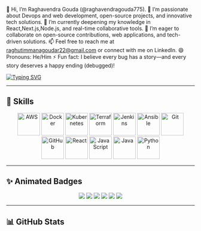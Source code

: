 👋 Hi, I’m Raghavendra Gouda (@raghavendragouda775).
👀 I’m passionate about Devops and web development, open-source projects, and innovative tech solutions.
🌱 I’m currently deepening my knowledge in React,Next.js,Node.js, and real-time collaborative tools.
💞️ I’m eager to collaborate on open-source contributions, web applications, and tech-driven solutions.
📫 Feel free to reach me at raghutimmanagoudar22@gmail.com or connect with me on LinkedIn.
😄 Pronouns: He/Him
⚡ Fun fact: I believe every bug has a story—and every story deserves a happy ending (debugged)!


[![Typing SVG](https://readme-typing-svg.herokuapp.com?font=Fira+Code&size=24&duration=4000&pause=1000&color=00BFFF&center=true&vCenter=true&width=600&lines=DevOps+Engineer;Full+Stack+Developer;Cloud+%7C+CI%2FCD+%7C+Automation)](https://git.io/typing-svg)

---

## 🚀 Skills  

<p align="center">
  <!-- Cloud -->
  <img src="https://www.vectorlogo.zone/logos/amazon_aws/amazon_aws-icon.svg" title="AWS" alt="AWS" width="60" height="60"/>
  <img src="https://cdn.jsdelivr.net/gh/devicons/devicon/icons/docker/docker-original.svg" title="Docker" alt="Docker" width="60" height="60"/>
  <img src="https://cdn.jsdelivr.net/gh/devicons/devicon/icons/kubernetes/kubernetes-plain.svg" title="Kubernetes" alt="Kubernetes" width="60" height="60"/>
  <img src="https://www.vectorlogo.zone/logos/terraformio/terraformio-icon.svg" title="Terraform" alt="Terraform" width="60" height="60"/>
  <img src="https://www.vectorlogo.zone/logos/jenkins/jenkins-icon.svg" title="Jenkins" alt="Jenkins" width="60" height="60"/>
  <img src="https://www.vectorlogo.zone/logos/ansible/ansible-icon.svg" title="Ansible" alt="Ansible" width="60" height="60"/>
  <img src="https://cdn.jsdelivr.net/gh/devicons/devicon/icons/git/git-original.svg" title="Git" alt="Git" width="60" height="60"/>
  <img src="https://cdn.jsdelivr.net/gh/devicons/devicon/icons/github/github-original.svg" title="GitHub" alt="GitHub" width="60" height="60"/>
  <img src="https://cdn.jsdelivr.net/gh/devicons/devicon/icons/react/react-original.svg" title="React" alt="React" width="60" height="60"/>
  <img src="https://cdn.jsdelivr.net/gh/devicons/devicon/icons/javascript/javascript-original.svg" title="JavaScript" alt="JavaScript" width="60" height="60"/>
  <img src="https://cdn.jsdelivr.net/gh/devicons/devicon/icons/java/java-original.svg" title="Java" alt="Java" width="60" height="60"/>
  <img src="https://cdn.jsdelivr.net/gh/devicons/devicon/icons/python/python-original.svg" title="Python" alt="Python" width="60" height="60"/>
</p>

---

## ✨ Animated Badges  

<p align="center">
  <img src="https://img.shields.io/badge/Docker-2496ED?style=for-the-badge&logo=docker&logoColor=white" />
  <img src="https://img.shields.io/badge/Kubernetes-326ce5?style=for-the-badge&logo=kubernetes&logoColor=white" />
  <img src="https://img.shields.io/badge/AWS-FF9900?style=for-the-badge&logo=amazonaws&logoColor=white" />
  <img src="https://img.shields.io/badge/Terraform-623CE4?style=for-the-badge&logo=terraform&logoColor=white" />
  <img src="https://img.shields.io/badge/Jenkins-D33833?style=for-the-badge&logo=jenkins&logoColor=white" />
  <img src="https://img.shields.io/badge/Ansible-EE0000?style=for-the-badge&logo=ansible&logoColor=white" />
</p>

---

## 📊 GitHub Stats  

<p align="center">
  <img src="https://github-readme-stats.vercel.app/api?username
